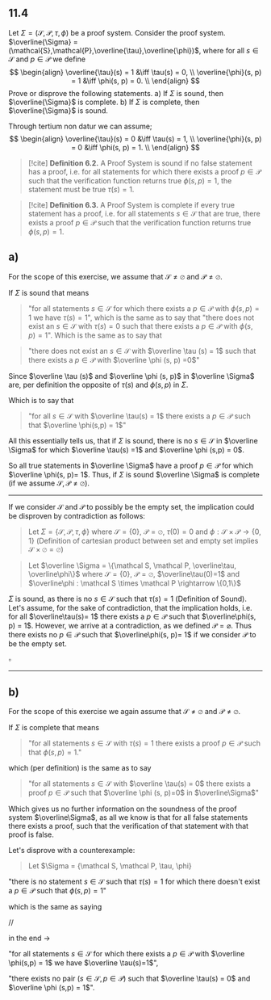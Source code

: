 

## 11.4
Let $\Sigma = (\mathcal{S}, \mathcal{P}, \tau, \phi)$ be a proof system. Consider the proof system. $\overline{\Sigma} = (\mathcal{S},\mathcal{P},\overline{\tau},\overline{\phi})$, where for all $s\in\mathcal{S}$ and $p \in \mathcal{P}$ we define
$$
\begin{align}
\overline{\tau}(s) = 1 &\iff \tau(s) = 0, \\
\overline{\phi}(s, p) = 1 &\iff \phi(s, p) = 0. \\
\end{align}
$$
Prove or disprove the following statements.
a) If $\Sigma$ is sound, then $\overline{\Sigma}$ is complete.
b) If $\Sigma$ is complete, then $\overline{\Sigma}$ is sound.




Through tertium non datur we can assume;
$$
\begin{align}
\overline{\tau}(s) = 0 &\iff \tau(s) = 1, \\
\overline{\phi}(s, p) = 0 &\iff \phi(s, p) = 1. \\
\end{align}
$$

>[!cite] **Definition 6.2.**
A Proof System is sound if no false statement has a proof, i.e. for all statements for which there exists a proof $p \in \mathcal P$ such that the verification function returns true $\phi(s, p)=1$, the statement must be true $\tau(s)=1$.

>[!cite] **Definition 6.3.**
A Proof System is complete if every true statement has a proof, i.e. for all statements $s \in \mathcal S$ that are true, there exists a proof $p\in \mathcal P$ such that the verification function returns true $\phi(s,p) =1$.




## a)

For the scope of this exercise, we assume that $\mathcal S \neq \varnothing$ and $\mathcal P \neq \varnothing$.


If $\Sigma$ is sound that means
>"for all statements $s \in \mathcal S$ for which there exists a $p \in \mathcal P$ with $\phi(s,p) = 1$ we have $\tau(s)=1$",
which is the same as to say that
>"there does not exist an $s \in \mathcal S$ with $\tau(s) = 0$ such that there exists a $p \in \mathcal P$ with $\phi(s, p) =1$".
Which is the same as to say that 

>"there does not exist an $s \in \mathcal S$ with $\overline \tau (s) = 1$ such that there exists a $p \in \mathcal P$ with $\overline \phi (s, p) =0$"

Since $\overline \tau (s)$ and $\overline \phi (s, p)$ in $\overline \Sigma$ are, per definition the opposite of $\tau(s)$ and $\phi(s,p)$ in $\Sigma$.

Which is to say that

>"for all $s \in \mathcal S$ with $\overline \tau(s) = 1$ there exists a $p \in \mathcal P$ such that $\overline \phi(s,p) = 1$"

All this essentially tells us, that if $\Sigma$ is sound, there is no $s \in \mathcal S$ in $\overline \Sigma$ for which $\overline \tau(s) =1$ and $\overline \phi (s,p) = 0$.

So all true statements in $\overline \Sigma$ have a proof $p \in \mathcal P$ for which $\overline \phi(s, p)= 1$. Thus, if $\Sigma$ is sound $\overline \Sigma$ is complete (if we assume $\mathcal S, \mathcal P \neq \varnothing$).

___

If we consider $\mathcal S$ and $\mathcal P$ to possibly be the empty set, the implication could be disproven by contradiction as follows:

> Let $\Sigma = \{\mathcal S, \mathcal P, \tau, \phi\}$ where $\mathcal S = \{0 \}$, $\mathcal P = \varnothing$, $\tau(0)=0$ and $\phi : \mathcal S \times \mathcal P \rightarrow \{0,1\}$ (Definition of cartesian product between set and empty set implies $\mathcal S \times \varnothing = \varnothing$)

>Let $\overline \Sigma = \{\mathcal S, \mathcal P, \overline\tau, \overline\phi\}$ where $\mathcal S = \{0 \}$, $\mathcal P = \varnothing$, $\overline\tau(0)=1$ and $\overline\phi : \mathcal S \times \mathcal P \rightarrow \{0,1\}$ 

$\Sigma$ is sound, as there is no $s \in \mathcal S$ such that $\tau(s)=1$ (Definition of Sound). Let's assume, for the sake of contradiction, that the implication holds, i.e. for all $\overline\tau(s)= 1$ there exists a $p \in \mathcal P$ such that $\overline\phi(s, p) = 1$. However, we arrive at a contradiction, as we defined $\mathcal P = \varnothing$. Thus there exists no $p \in \mathcal P$ such that $\overline\phi(s, p)= 1$ if we consider $\mathcal P$ to be the empty set. 
 
$\square$


___

## b)

For the scope of this exercise we again assume that $\mathcal S \neq \varnothing$ and $\mathcal P \neq \varnothing$.


If $\Sigma$ is complete that means

>"for all statements $s\in \mathcal S$ with $\tau(s)=1$ there exists a proof $p \in \mathcal P$ such that $\phi(s, p) = 1$."

which (per definition) is the same as to say

>"for all statements $s \in \mathcal S$ with $\overline \tau(s) = 0$ there exists a proof $p \in \mathcal P$ such that $\overline \phi (s, p)=0$ in $\overline\Sigma$" 

Which gives us no further information on the soundness of the proof system $\overline\Sigma$, as all we know is that for all false statements there exists a proof, such that the verification of that statement with that proof is false.

Let's disprove with a counterexample:

>Let $\Sigma = \{\mathcal S, \mathcal P, \tau, \phi}




"there is no statement $s \in \mathcal S$ such that $\tau (s)=1$ for which there doesn't exist a $p \in \mathcal P$  such that $\phi(s, p)=1$"

which is the same as saying




//


in the end ->

"for all statements $s \in \mathcal S$ for which there exists a $p \in \mathcal P$ with $\overline \phi(s,p) = 1$ we have $\overline \tau(s)=1$",


"there exists no pair $(s \in \mathcal S, p \in \mathcal P)$ such that $\overline \tau(s) = 0$ and $\overline \phi (s,p) = 1$".



